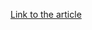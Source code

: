 [Link to the article](https://blog.malwarebytes.com/cybercrime/2017/05/how-did-wannacry-ransomworm-spread/)
